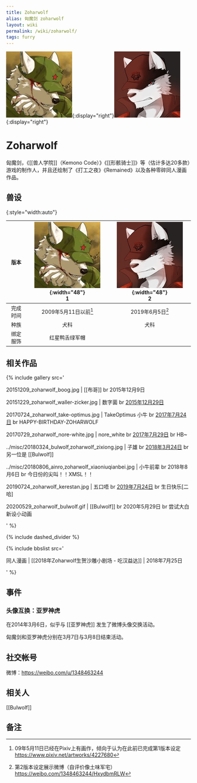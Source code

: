 ```yaml
---
title: Zoharwolf
alias: 匈魔剑 zoharwolf
layout: wiki
permalink: /wiki/zoharwolf/
tags: furry
---
```


![设定1](zoharwolf.jpg){:display="right"}![设定2](zoharwolf_2.jpg){:display="right"}

# Zoharwolf

匈魔剑，《[[兽人学院]]（Kemono Code）》《[[形骸骑士]]》等（估计多达20多款）游戏的制作人，并且还绘制了《打工之夜》《Remained》以及各种零碎同人漫画作品。

## 兽设

{:style="width:auto"}

|   版本   | ![](zoharwolf.jpg){:width="48"}<br />1 | ![](zoharwolf_2.jpg){:width="48"}<br />2 |
| :------: | :------------------------------------: | :--------------------------------------: |
| 完成时间 |    2009年5月11日以前[^fursona1date]    |       2019年6月5日[^fursona2date]        |
|   种族   |                  犬科                  |                   犬科                   |
| 绑定服饰 |             红星鸭舌绿军帽             |                                          |

[^fursona1date]: 09年5月11日已经在Pixiv上有画作，倾向于认为在此前已完成第1版本设定 <https://www.pixiv.net/artworks/4227680>
[^fursona2date]: 第2版本设定展示微博（自评价像土味军宅） <https://weibo.com/1348463244/HxydbmRLW>

## 相关作品

{% include gallery src='

20151209_zoharwolf_boog.jpg | [[布哥]] br 2015年12月9日

20151229_zoharwolf_waller-zicker.jpg | 数字菌 br [2015年12月29日](https://www.pixiv.net/artworks/54322741)

20170724_zoharwolf_take-optimus.jpg | TakeOptimus 小牛 br [2017年7月24日](https://twitter.com/TakeOptimus/status/889460995311124483) br HAPPY-BIRTHDAY-ZOHARWOLF

20170729_zoharwolf_nore-white.jpg | nore_white br [2017年7月29日](https://twitter.com/i/status/891359579967180800) br HB~

../misc/20180324_bulwolf,zoharwolf_zixiong.jpg | 子雄 br [2018年3月24日](https://twitter.com/i/status/977785358917218304) br 另一位是 [[Bulwolf]]

../misc/20180806_ainro,zoharwolf_xiaoniuqianbei.jpg | 小牛前辈 br 2018年8月6日 br 今日份的尖叫！！XMSL！！

20190724_zoharwolf_kerestan.jpg | 五口唔 br [2019年7月24日](https://weibo.com/6395424176/HEYnafxwf) br 生日快乐[二哈]

20200529_zoharwolf_bulwolf.gif | [[Bulwolf]] br 2020年5月29日 br 尝试大白新设小动画

' %}

{% include dashed_divider %}

{% include bbslist src='

同人漫画 | [[2018年Zoharwolf生贺沙雕小剧场 - 吃汉益达]] | 2018年7月25日

' %}

## 事件

### 头像互换：亚罗神虎

在2014年3月6日，似乎与 [[亚罗神虎]] 发生了微博头像交换活动。

匈魔剑和亚罗神虎分别在3月7日与3月8日结束活动。

## 社交帐号

微博：<https://weibo.com/u/1348463244>

## 相关人

[[Bulwolf]]

## 备注

